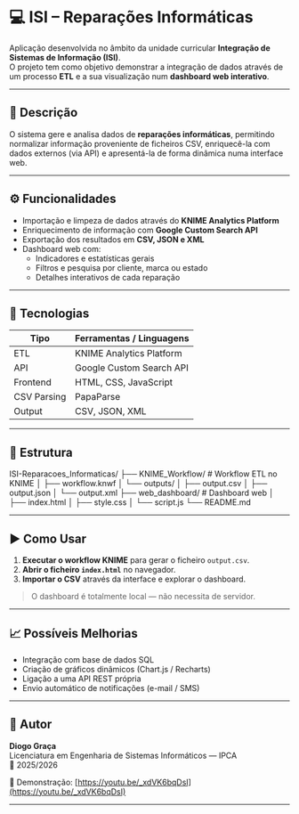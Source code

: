 # 💻 ISI – Reparações Informáticas

Aplicação desenvolvida no âmbito da unidade curricular **Integração de Sistemas de Informação (ISI)**.  
O projeto tem como objetivo demonstrar a integração de dados através de um processo **ETL** e a sua visualização num **dashboard web interativo**.

---

## 🚀 Descrição

O sistema gere e analisa dados de **reparações informáticas**, permitindo normalizar informação proveniente de ficheiros CSV, enriquecê-la com dados externos (via API) e apresentá-la de forma dinâmica numa interface web.

---

## ⚙️ Funcionalidades

- Importação e limpeza de dados através do **KNIME Analytics Platform**  
- Enriquecimento de informação com **Google Custom Search API**  
- Exportação dos resultados em **CSV, JSON e XML**  
- Dashboard web com:
  - Indicadores e estatísticas gerais  
  - Filtros e pesquisa por cliente, marca ou estado  
  - Detalhes interativos de cada reparação  

---

## 🧩 Tecnologias

| Tipo | Ferramentas / Linguagens |
|------|---------------------------|
| ETL | KNIME Analytics Platform |
| API | Google Custom Search API |
| Frontend | HTML, CSS, JavaScript |
| CSV Parsing | PapaParse |
| Output | CSV, JSON, XML |

---

## 📂 Estrutura

ISI-Reparacoes_Informaticas/
├── KNIME_Workflow/         # Workflow ETL no KNIME
│   ├── workflow.knwf
│   └── outputs/
│       ├── output.csv
│       ├── output.json
│       └── output.xml
├── web_dashboard/           # Dashboard web
│   ├── index.html
│   ├── style.css
│   └── script.js
└── README.md

---

## ▶️ Como Usar

1. **Executar o workflow KNIME** para gerar o ficheiro `output.csv`.  
2. **Abrir o ficheiro `index.html`** no navegador.  
3. **Importar o CSV** através da interface e explorar o dashboard.

> O dashboard é totalmente local — não necessita de servidor.

---

## 📈 Possíveis Melhorias

- Integração com base de dados SQL  
- Criação de gráficos dinâmicos (Chart.js / Recharts)  
- Ligação a uma API REST própria
- Envio automático de notificações (e-mail / SMS)

---

## 👤 Autor

**Diogo Graça**  
Licenciatura em Engenharia de Sistemas Informáticos — IPCA  
📅 2025/2026

🎥 Demonstração: [https://youtu.be/_xdVK6bqDsI](https://youtu.be/_xdVK6bqDsI)

---
